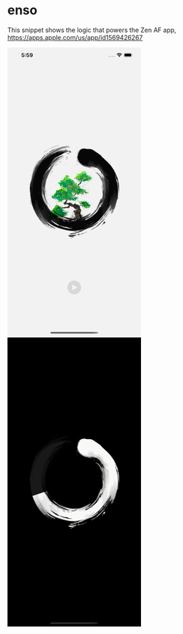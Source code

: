 # enso

This snippet shows the logic that powers the Zen AF app, https://apps.apple.com/us/app/id1569426267

<img src="screenshot.png" width="300"> <img src="focus.png" width="300"> 
